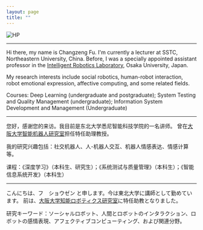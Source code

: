 ```yaml
---
layout: page
title: ""
---
```


![HP](https://user-images.githubusercontent.com/87885251/236381206-0928f4fe-919c-464b-8c2b-b637d88a4050.png)

------

Hi there, my name is Changzeng Fu. I'm currently a lecturer at SSTC, Northeastern University, China.
Before, I was a specially appointed assistant professor in the [Intelligent Robotics Laboratory](https://www.irl.sys.es.osaka-u.ac.jp/), Osaka University, Japan.

My research interests include social robotics, human-robot interaction, robot emotional expression, affective computing, and some related fields.

Courses: Deep Learning (undergraduate and postgraduate); System Testing and Quality Management (undergraduate); Information System Development and Management (Undergraduate)

------

您好，感谢您的来访。我目前是东北大学悉尼智能科技学院的一名讲师。
曾在[大阪大学智能机器人研究室](https://www.irl.sys.es.osaka-u.ac.jp/)担任特任助理教授。

我的研究兴趣包括：社交机器人、人-机器人交互、机器人情感表达、情感计算等。

课程：《深度学习》（本科生、研究生）；《系统测试与质量管理》（本科生）；《智能信息系统开发》（本科生）

------

こんにちは、フ　ショウゼン と申します。今は東北大学に講師として勤めています。
前は、[大阪大学知能ロボティクス研究室](https://www.irl.sys.es.osaka-u.ac.jp/)に特任助教となりました。

研究キーワード：ソーシャルロボット、人間とロボットのインタラクション、ロボットの感情表現、アフェクティブコンピューティング、および関連分野。
